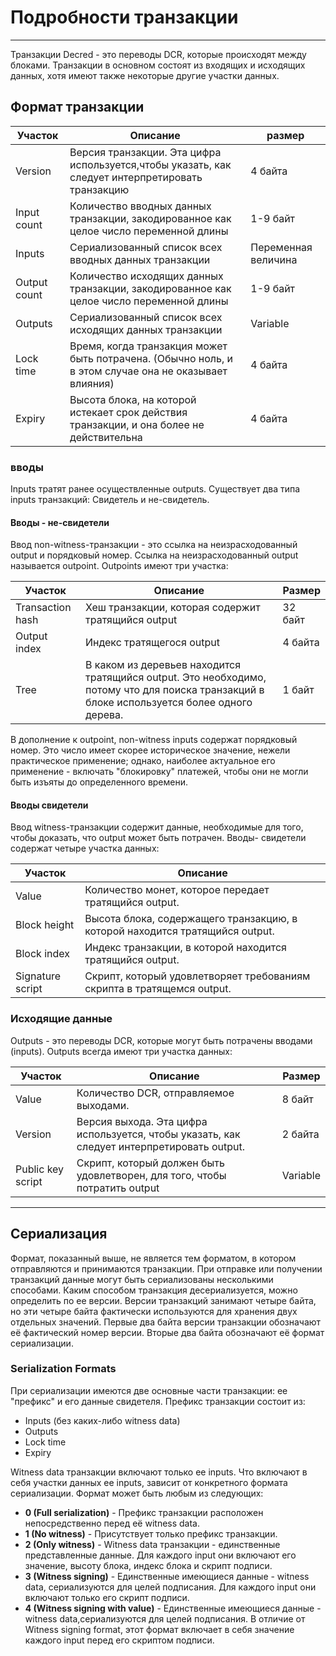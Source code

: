 # Подробности транзакции

---

Транзакции Decred - это переводы DCR, которые происходят между блоками. Транзакции в основном состоят из входящих и исходящих данных, хотя имеют также некоторые другие участки данных.


## Формат транзакции 

Участок        | Описание                                                                                    | размер
---          | ---                                                                                            | ---
Version      | Версия транзакции. Эта цифра используется,чтобы указать, как следует интерпретировать транзакцию  | 4 байта
Input count  | Количество вводных данных транзакции, закодированное как целое число переменной длины                   | 1-9 байт
Inputs       | Сериализованный список всех вводных данных транзакции                                                | Переменная величина                                                      
Output count | Количество исходящих данных транзакции, закодированное как целое число переменной длины                  | 1-9 байт
Outputs      | Сериализованный список всех исходящих данных транзакции                                               | Variable
Lock time    | Время, когда транзакция может быть потрачена. (Обычно ноль, и в этом случае она не оказывает влияния)       | 4 байта
Expiry       | Высота блока, на которой истекает срок действия транзакции, и она более не действительна                       | 4 байта


### вводы
Inputs тратят ранее осуществленные outputs. Существует два типа inputs транзакций: Свидетель и не-свидетель.


#### Вводы - не-свидетели
Ввод non-witness-транзакции - это ссылка на неизрасходованный output и порядковый номер. Ссылка на неизрасходованный output называется outpoint. Outpoints имеют три участка:

Участок            | Описание                                                                                                                           | Размер
---              | ---                                                                                                                                   | ---
Transaction hash | Хеш транзакции, которая содержит тратящийся output                                                                     | 32 байт
Output index     | Индекс тратящегося output                                                                                                   | 4 байта
Tree             | В каком из деревьев находится тратящийся output. Это необходимо, потому что для поиска транзакций в блоке используется более одного дерева. | 1 байт

В дополнение к outpoint, non-witness inputs содержат порядковый номер. Это число имеет скорее историческое значение, нежели практическое применение; однако, наиболее актуальное его применение - включать "блокировку" платежей, чтобы они не могли быть изъяты до определенного времени.


#### Вводы свидетели
Ввод witness-транзакции содержит данные, необходимые для того, чтобы доказать, что output может быть потрачен. Вводы- свидетели содержат четыре участка данных:

Участок            | Описание
---              | ---
Value            | Количество монет, которое передает тратящийся output.
Block height     | Высота блока, содержащего транзакцию, в которой находится тратящийся output.
Block index      | Индекс транзакции, в которой находится тратящийся output.
Signature script | Скрипт, который удовлетворяет требованиям скрипта в тратящемся output. 


### Исходящие данные
Outputs - это переводы DCR, которые могут быть потрачены вводами (inputs). Outputs всегда имеют три участка данных:

Участок             | Описание                                                                                     | Размер
---               | ---                                                                                             | ---
Value             | Количество DCR, отправляемое выходами.                                                     | 8 байт
Version           | Версия выхода. Эта цифра используется, чтобы указать, как следует интерпретировать output. | 2 байта
Public key script | Скрипт, который должен быть удовлетворен, для того, чтобы потратить output                                           | Variable

---

## Сериализация 
Формат, показанный выше, не является тем форматом, в котором отправляются и принимаются транзакции. При отправке или получении транзакций данные могут быть сериализованы несколькими способами. Каким способом транзакция десериализуется, можно определить по ее версии. Версии транзакций занимают четыре байта, но эти четыре байта фактически используются для хранения двух отдельных значений. Первые два байта версии транзакции обозначают её фактический номер версии. Вторые два байта обозначают её формат сериализации.


### Serialization Formats
При сериализации имеются две основные части транзакции: ее "префикс" и его данные свидетеля.
Префикс транзакции состоит из:

* Inputs (без каких-либо witness data)
* Outputs
* Lock time
* Expiry

Witness data транзакции включают только ее inputs. Что включают в себя участки данных ее inputs, зависит от конкретного формата сериализации. Формат может быть любым из следующих:

* **0 (Full serialization)** - Префикс транзакции расположен непосредственно перед её witness data.
* **1 (No witness)** - Присутствует только префикс транзакции.
* **2 (Only witness)** - Witness data транзакции - единственные представленные данные. Для каждого input они включают его значение, высоту блока, индекс блока и скрипт подписи.
* **3 (Witness signing)** - Единственные имеющиеся данные - witness data, сериализуются для целей подписания. Для каждого input они включают только его скрипт подписи.
* **4 (Witness signing with value)** - Единственные имеющиеся данные - witness data,сериализуются для целей подписания. В отличие от Witness signing format, этот формат включает в себя значение каждого input перед его скриптом подписи.
